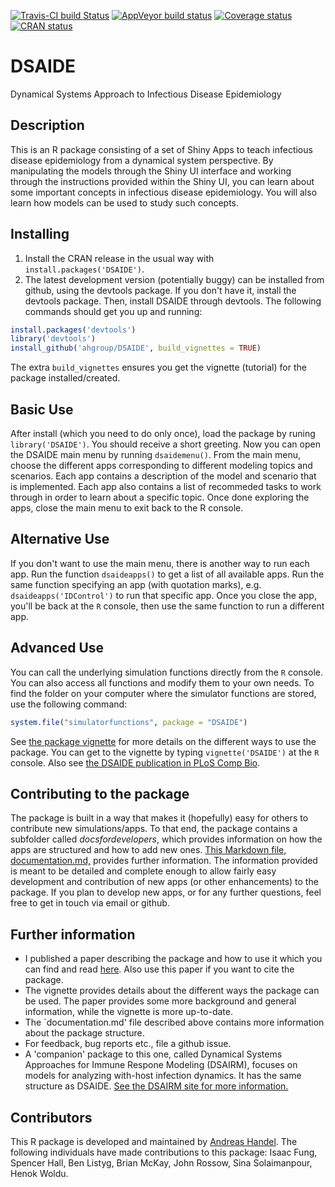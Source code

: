 [![Travis-CI build Status](https://travis-ci.org/ahgroup/DSAIDE.svg?branch=master)](https://travis-ci.org/ahgroup/DSAIDE)
[![AppVeyor build status](https://ci.appveyor.com/api/projects/status/github/ahgroup/DSAIDE?branch=master&svg=true)](https://ci.appveyor.com/project/ahgroup/DSAIDE)
[![Coverage status](https://codecov.io/gh/ahgroup/DSAIDE/branch/master/graph/badge.svg)](https://codecov.io/github/ahgroup/DSAIDE?branch=master)
[![CRAN status](https://www.r-pkg.org/badges/version/DSAIDE)](https://cran.r-project.org/package=DSAIDE)

# DSAIDE
Dynamical Systems Approach to Infectious Disease Epidemiology

## Description
This is an R package consisting of a set of Shiny Apps to teach infectious disease epidemiology from a dynamical system perspective.
By manipulating the models through the Shiny UI interface and working through the instructions provided within the Shiny UI, you can learn about some important concepts in infectious disease epidemiology. 
You will also learn how models can be used to study such concepts.

## Installing
1. Install the CRAN release in the usual way with `install.packages('DSAIDE')`.
2. The latest development version (potentially buggy) can be installed from github, using the devtools package. If you don't have it, install the devtools package. Then, install DSAIDE through devtools. The following commands should get you up and running:

```r
install.packages('devtools')
library('devtools')
install_github('ahgroup/DSAIDE', build_vignettes = TRUE)
```

The extra `build_vignettes` ensures you get the vignette (tutorial) for the package installed/created.


## Basic Use
After install (which you need to do only once), load the package by runing `library('DSAIDE')`. You should receive a short greeting. Now you can open the DSAIDE main menu by running `dsaidemenu()`. From the main menu, choose the different apps corresponding to different modeling topics and scenarios. Each app contains a description of the model and scenario that is implemented. Each app also contains a list of recommeded tasks to work through in order to learn about a specific topic. Once done exploring the apps, close the main menu to exit back to the R console.

## Alternative Use
If you don't want to use the main menu, there is another way to run each app. Run the function `dsaideapps()` to get a list of all available apps. Run the same function specifying an app (with quotation marks), e.g. `dsaideapps('IDControl')` to run that specific app. Once you close the app, you'll be back at the `R` console, then use the same function to run a different app. 

## Advanced Use
You can call the underlying simulation functions directly from the `R` console. You can also access all functions and modify them to your own needs. To find the folder on your computer where the simulator functions are stored, use the following command:

```r
system.file("simulatorfunctions", package = "DSAIDE")
```
See [the package vignette](https://ahgroup.github.io/DSAIDE/articles/DSAIDE.html) for more details on the different ways to use the package. You can get to the vignette by typing `vignette('DSAIDE')` at the `R` console. Also see [the DSAIDE publication in PLoS Comp Bio](https://doi.org/10.1371/journal.pcbi.1005642).



## Contributing to the package
The package is built in a way that makes it (hopefully) easy for others to contribute new simulations/apps. To that end, the package contains a subfolder called _docsfordevelopers_, which provides information on how the apps are structured and how to add new ones. [This Markdown file, documentation.md,](https://github.com/ahgroup/DSAIDE/blob/master/inst/docsfordevelopers/documentation.md) provides further information. The information provided is meant to be detailed and complete enough to allow fairly easy development and contribution of new apps (or other enhancements) to the package. If you plan to develop new apps, or for any further questions, feel free to get in touch via email or github.

## Further information
* I published a paper describing the package and how to use it which you can find and read [here](https://doi.org/10.1371/journal.pcbi.1005642). Also use this paper if you want to cite the package.
* The vignette provides details about the different ways the package can be used. The paper provides some more background and general information, while the vignette is more up-to-date. 
* The `documentation.md' file described above contains more information about the package structure.
* For feedback, bug reports etc., file a github issue.
* A 'companion' package to this one, called Dynamical Systems Approaches for Immune Respone Modeling (DSAIRM), focuses on models for analyzing with-host infection dynamics. It has the same structure as DSAIDE. [See the DSAIRM site for more information.](https://ahgroup.github.io/DSAIRM)
 

## Contributors
This R package is developed and maintained by [Andreas Handel](http://handelgroup.uga.edu/). The following individuals have made contributions to this package: Isaac Fung, Spencer Hall, Ben Listyg, Brian McKay, John Rossow, Sina Solaimanpour, Henok Woldu.
